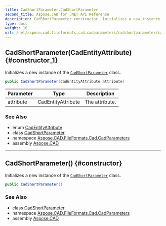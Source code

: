 ```yaml
---
title: CadShortParameter.CadShortParameter
second_title: Aspose.CAD for .NET API Reference
description: CadShortParameter constructor. Initializes a new instance of the CadShortParameter class
type: docs
weight: 10
url: /net/aspose.cad.fileformats.cad.cadparameters/cadshortparameter/cadshortparameter/
---
```

## CadShortParameter(CadEntityAttribute) {#constructor_1}

Initializes a new instance of the [`CadShortParameter`](../) class.

```csharp
public CadShortParameter(CadEntityAttribute attribute)
```

| Parameter | Type | Description |
| --- | --- | --- |
| attribute | CadEntityAttribute | The attribute. |

### See Also

* enum [CadEntityAttribute](../../../aspose.cad.fileformats.cad/cadentityattribute/)
* class [CadShortParameter](../)
* namespace [Aspose.CAD.FileFormats.Cad.CadParameters](../../cadshortparameter/)
* assembly [Aspose.CAD](../../../)

---

## CadShortParameter() {#constructor}

Initializes a new instance of the [`CadShortParameter`](../) class.

```csharp
public CadShortParameter()
```

### See Also

* class [CadShortParameter](../)
* namespace [Aspose.CAD.FileFormats.Cad.CadParameters](../../cadshortparameter/)
* assembly [Aspose.CAD](../../../)


